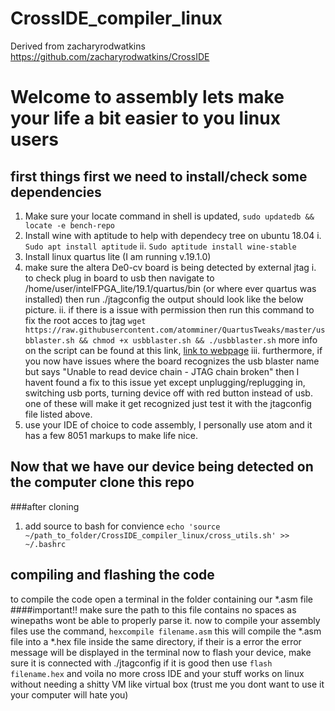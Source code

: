 # CrossIDE_compiler_linux
Derived from zacharyrodwatkins https://github.com/zacharyrodwatkins/CrossIDE


Welcome to assembly lets make your life a bit easier to you linux users
=======================================================================

first things first we need to install/check some dependencies
-------------------------------------------------------------
1. Make sure your locate command in shell is updated, `sudo updatedb && locate -e bench-repo`
2. Install wine with aptitude to help with dependecy tree on ubuntu 18.04
  i. `Sudo apt install aptitude`
  ii. `Sudo aptitude install wine-stable`
3. Install linux quartus lite (I am running v.19.1.0)
4. make sure the altera De0-cv board is being detected by external jtag
  i. to check plug in board to usb then navigate to /home/user/intelFPGA_lite/19.1/quartus/bin (or where ever quartus was installed) then run ./jtagconfig the output should look like the below picture.
  ii. if there is a issue with permission then run this command to fix the root acces to jtag `wget https://raw.githubusercontent.com/atomminer/QuartusTweaks/master/usbblaster.sh && chmod +x usbblaster.sh && ./usbblaster.sh`
  more info on the script can be found at this link, [link to webpage](https://blog.atomminer.com/fighting-altera-usb-blaster-on-ubuntu/)
  iii. furthermore, if you now have issues where the board recognizes the usb blaster name but says "Unable to read device chain - JTAG chain broken" then I havent found a fix to this issue yet except unplugging/replugging in, switching usb ports, turning device off with red button instead of usb. one of these will make it get recognized just test it with the jtagconfig file listed above.
5. use your IDE of choice to code assembly, I personally use atom and it has a few 8051 markups to make life nice.

Now that we have our device being detected on the computer clone this repo 
-------------------------------------------------------------------------
###after cloning
1. add source to bash for convience `echo 'source ~/path_to_folder/CrossIDE_compiler_linux/cross_utils.sh' >> ~/.bashrc `

compiling and flashing the code
--------------------------------
to compile the code open a terminal in the folder containing our *.asm file 
####important!! make sure the path to this file contains no spaces as winepaths wont be able to properly parse it.
now to compile your assembly files use the command,
`hexcompile filename.asm`
this will compile the *.asm file into a *.hex file inside the same directory, if their is a error the error message will be displayed in the terminal
now to flash your device, make sure it is connected with ./jtagconfig if it is good then use 
`flash filename.hex`
and voila no more cross IDE and your stuff works on linux without needing a shitty VM like virtual box (trust me you dont want to use it your computer will hate you)


  
  
